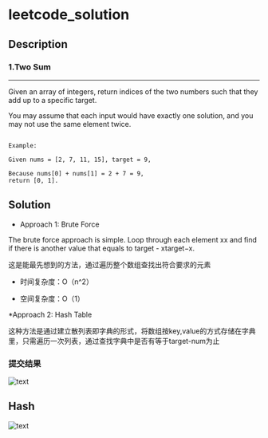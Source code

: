 # leetcode_solution

## Description 

### 1.Two Sum

---------------------------------------------------------------

Given an array of integers, return indices of the two numbers such that they add up to a specific target.

You may assume that each input would have exactly one solution, and you may not use the same element twice.

```

Example:

Given nums = [2, 7, 11, 15], target = 9,

Because nums[0] + nums[1] = 2 + 7 = 9,
return [0, 1].

```
## Solution
* Approach 1: Brute Force 

The brute force approach is simple. Loop through each element xx and find if there is another value that equals to target - xtarget−x.

这是能最先想到的方法，通过遍历整个数组查找出符合要求的元素

* 时间复杂度：O（n^2）

* 空间复杂度：O（1）

*Approach 2:  Hash Table

这种方法是通过建立散列表即字典的形式，将数组按key,value的方式存储在字典里，只需遍历一次列表，通过查找字典中是否有等于target-num为止

### 提交结果

![text](https://i.loli.net/2018/12/09/5c0cd19b2e229.png)

## Hash

![text](https://i.loli.net/2018/12/09/5c0cdb7d4faa1.png)
